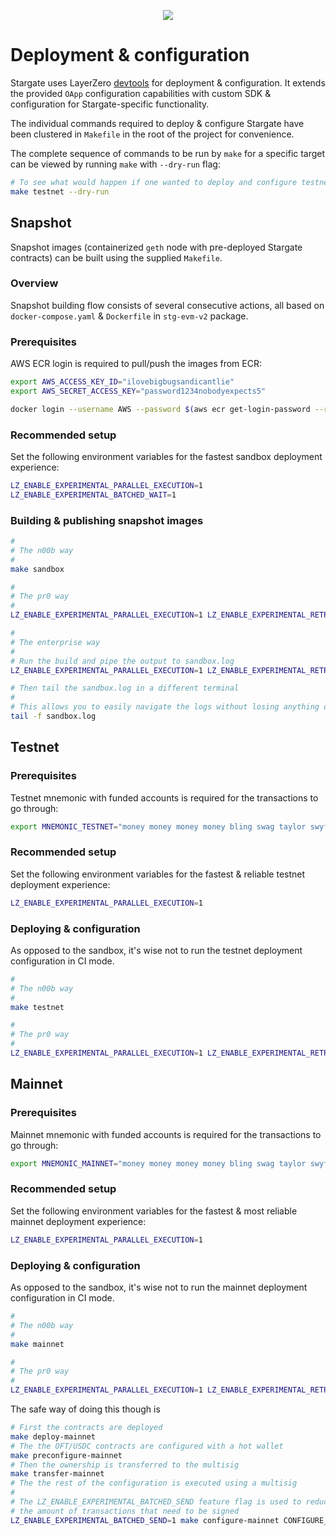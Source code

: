 <p align="center">
  <a href="https://stargate.finance">
    <img src="https://stargate.finance/static/og-image.jpg"/>
  </a>
</p>

# Deployment & configuration

Stargate uses LayerZero [devtools](https://github.com/LayerZero-Labs/devtools) for deployment & configuration. It extends the provided `OApp` configuration capabilities with custom SDK & configuration for Stargate-specific functionality.

The individual commands required to deploy & configure Stargate have been clustered in `Makefile` in the root of the project for convenience.

The complete sequence of commands to be run by `make` for a specific target can be viewed by running `make` with `--dry-run` flag:

```bash
# To see what would happen if one wanted to deploy and configure testnet
make testnet --dry-run
```

## Snapshot

Snapshot images (containerized `geth` node with pre-deployed Stargate contracts) can be built using the supplied `Makefile`.

### Overview

Snapshot building flow consists of several consecutive actions, all based on `docker-compose.yaml` & `Dockerfile` in `stg-evm-v2` package.

### Prerequisites

AWS ECR login is required to pull/push the images from ECR:

```bash
export AWS_ACCESS_KEY_ID="ilovebigbugsandicantlie"
export AWS_SECRET_ACCESS_KEY="password1234nobodyexpects5"

docker login --username AWS --password $(aws ecr get-login-password --region us-east-1) 438003944538.dkr.ecr.us-east-1.amazonaws.com
```

### Recommended setup

Set the following environment variables for the fastest sandbox deployment experience:

```bash
LZ_ENABLE_EXPERIMENTAL_PARALLEL_EXECUTION=1
LZ_ENABLE_EXPERIMENTAL_BATCHED_WAIT=1
```

### Building & publishing snapshot images

```bash
#
# The n00b way
#
make sandbox

#
# The pr0 way
#
LZ_ENABLE_EXPERIMENTAL_PARALLEL_EXECUTION=1 LZ_ENABLE_EXPERIMENTAL_RETRY=1 LZ_ENABLE_EXPERIMENTAL_BATCHED_WAIT=1 make sandbox DEPLOY_ARGS_COMMON=--ci CONFIGURE_ARGS_COMMON=--ci

#
# The enterprise way
#
# Run the build and pipe the output to sandbox.log
LZ_ENABLE_EXPERIMENTAL_PARALLEL_EXECUTION=1 LZ_ENABLE_EXPERIMENTAL_RETRY=1 LZ_ENABLE_EXPERIMENTAL_BATCHED_WAIT=1 make sandbox DEPLOY_ARGS_COMMON=--ci CONFIGURE_ARGS_COMMON=--ci > sandbox.log

# Then tail the sandbox.log in a different terminal
#
# This allows you to easily navigate the logs without losing anything due to e.g. terminal size limit
tail -f sandbox.log
```

## Testnet

### Prerequisites

Testnet mnemonic with funded accounts is required for the transactions to go through:

```bash
export MNEMONIC_TESTNET="money money money money bling swag taylor swyft 50 cent london drugs"
```

### Recommended setup

Set the following environment variables for the fastest & reliable testnet deployment experience:

```bash
LZ_ENABLE_EXPERIMENTAL_PARALLEL_EXECUTION=1
```

### Deploying & configuration

As opposed to the sandbox, it's wise not to run the testnet deployment configuration in CI mode.

```bash
#
# The n00b way
#
make testnet

#
# The pr0 way
#
LZ_ENABLE_EXPERIMENTAL_PARALLEL_EXECUTION=1 LZ_ENABLE_EXPERIMENTAL_RETRY=1 make testnet DEPLOY_ARGS_COMMON=--ci
```

## Mainnet

### Prerequisites

Mainnet mnemonic with funded accounts is required for the transactions to go through:

```bash
export MNEMONIC_MAINNET="money money money money bling swag taylor swyft 50 cent london drugs"
```

### Recommended setup

Set the following environment variables for the fastest & most reliable mainnet deployment experience:

```bash
LZ_ENABLE_EXPERIMENTAL_PARALLEL_EXECUTION=1
```

### Deploying & configuration

As opposed to the sandbox, it's wise not to run the mainnet deployment configuration in CI mode.

```bash
#
# The n00b way
#
make mainnet

#
# The pr0 way
#
LZ_ENABLE_EXPERIMENTAL_PARALLEL_EXECUTION=1 LZ_ENABLE_EXPERIMENTAL_RETRY=1 make mainnet
```

The safe way of doing this though is

```bash
# First the contracts are deployed
make deploy-mainnet
# The the OFT/USDC contracts are configured with a hot wallet
make preconfigure-mainnet
# Then the ownership is transferred to the multisig
make transfer-mainnet
# The the rest of the configuration is executed using a multisig
#
# The LZ_ENABLE_EXPERIMENTAL_BATCHED_SEND feature flag is used to reduce
# the amount of transactions that need to be signed
LZ_ENABLE_EXPERIMENTAL_BATCHED_SEND=1 make configure-mainnet CONFIGURE_ARGS_COMMON="--safe"
```
